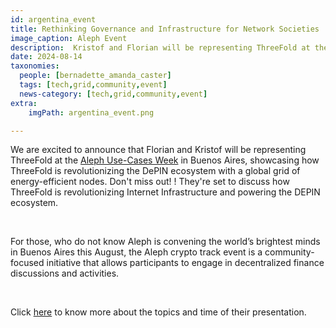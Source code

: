 ```yaml
---
id: argentina_event
title: Rethinking Governance and Infrastructure for Network Societies
image_caption: Aleph Event
description:  Kristof and Florian will be representing ThreeFold at the Aleph Use-Cases Week in Buenos Aires.
date: 2024-08-14
taxonomies:
  people: [bernadette_amanda_caster]
  tags: [tech,grid,community,event]
  news-category: [tech,grid,community,event]
extra:
    imgPath: argentina_event.png

---
```


We are excited to announce that Florian and Kristof will be representing ThreeFold at the [Aleph Use-Cases Week](https://app.sola.day/event/aleph) in Buenos Aires, showcasing how ThreeFold is revolutionizing the DePIN ecosystem with a global grid of energy-efficient nodes. Don't miss out! ! They're set to discuss how ThreeFold is revolutionizing Internet Infrastructure and powering the DEPIN ecosystem.

<br/>

For those, who do not know Aleph is convening the world’s brightest minds in Buenos Aires this August, the Aleph crypto track event is a community-focused initiative that allows participants to engage in decentralized finance discussions and activities.

<br/>

Click [here](https://lu.ma/4p4tcvb5) to know more about the topics and time of their presentation.

